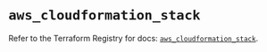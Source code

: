 # `aws_cloudformation_stack`

Refer to the Terraform Registry for docs: [`aws_cloudformation_stack`](https://registry.terraform.io/providers/hashicorp/aws/6.9.0/docs/resources/cloudformation_stack).
